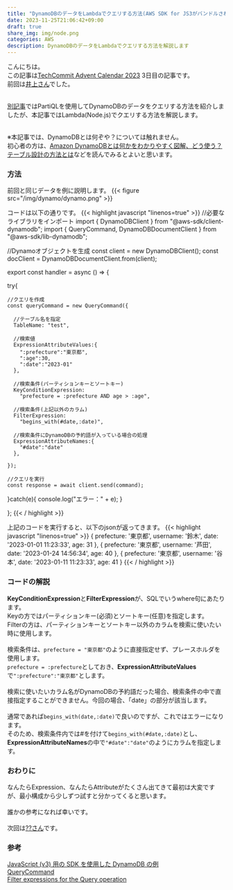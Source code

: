 ```yaml
---
title: "DynamoDBのデータをLambdaでクエリする方法(AWS SDK for JS3がバンドルされているNode.jsを使用)"
date: 2023-11-25T21:06:42+09:00
draft: true
share_img: img/node.png
categories: AWS
description: DynamoDBのデータをLambdaでクエリする方法を解説します
---
```


こんにちは。  
この記事は[TechCommit Advent Calendar 2023](https://adventar.org/calendars/8839) 3日目の記事です。  
前回は[井上さん](https://adventar.org/calendars/8839)でした。  
<br>

[別記事](https://amybunny.work/post/dynamodb/)ではPartiQLを使用してDynamoDBのデータをクエリする方法を紹介しましたが、本記事ではLambda(Node.js)でクエリする方法を解説します。  
<br>

※本記事では、DynamoDBとは何ぞや？については触れません。  
初心者の方は、[Amazon DynamoDBとは何かをわかりやすく図解、どう使う？テーブル設計の方法とは](https://www.sbbit.jp/article/cont1/95515)などを読んでみるとよいと思います。

### 方法
前回と同じデータを例に説明します。
{{< figure src="/img/dynamo/dynamo.png" >}}

コードは以下の通りです。
{{< highlight javascript "linenos=true" >}}
//必要なライブラリをインポート
import { DynamoDBClient } from "@aws-sdk/client-dynamodb";
import { QueryCommand, DynamoDBDocumentClient } from "@aws-sdk/lib-dynamodb";

//Dynamoオブジェクトを生成
const client = new DynamoDBClient();
const docClient = DynamoDBDocumentClient.from(client);

export const handler = async () => {

  try{

    //クエリを作成
    const queryCommand = new QueryCommand({

      //テーブル名を指定
      TableName: "test",
      
      //検索値
      ExpressionAttributeValues:{
        ":prefecture":"東京都",
        ":age":30,
        ":date":"2023-01"
      },

      //検索条件(パーティションキーとソートキー)
      KeyConditionExpression:
        "prefecture = :prefecture AND age > :age",
      
      //検索条件(上記以外のカラム)
      FilterExpression:
        "begins_with(#date,:date)",
      
      //検索条件にDynamoDBの予約語が入っている場合の処理
      ExpressionAttributeNames:{
        "#date":"date"
      },
      
    });

    //クエリを実行
    const response = await client.send(command);

  }catch(e){
    console.log("エラー：" + e);
  }
  
};
{{< / highlight >}}

上記のコードを実行すると、以下のjsonが返ってきます。
{{< highlight javascript "linenos=true" >}}
    {
      prefecture: '東京都',
      username: '鈴木',
      date: '2023-01-01 11:23:33',
      age: 31
    },
    {
      prefecture: '東京都',
      username: '芦田',
      date: '2023-01-24 14:56:34',
      age: 40
    },
    {
      prefecture: '東京都',
      username: '谷本',
      date: '2023-01-11 11:23:33',
      age: 41
    }
{{< / highlight >}}

### コードの解説

**KeyConditionExpression**と**FilterExpression**が、SQLでいうwhere句にあたります。  
Keyの方ではパーティションキー(必須)とソートキー(任意)を指定します。   
Filterの方は、パーティションキーとソートキー以外のカラムを検索に使いたい時に使用します。  
<br>
検索条件は、```prefecture = "東京都"```のように直接指定せず、プレースホルダを使用します。  
```prefecture = :prefecture```としておき、**ExpressionAttributeValues**で```":prefecture":"東京都"```とします。  
<br>
検索に使いたいカラム名がDynamoDBの予約語だった場合、検索条件の中で直接指定することができません。今回の場合、「date」の部分が該当します。  
<br>
通常であれば```begins_with(date,:date)```で良いのですが、これではエラーになります。  
そのため、検索条件内では#を付けて```begins_with(#date,:date)```とし、  
**ExpressionAttributeNames**の中で```"#date":"date"```のようにカラムを指定します。  

### おわりに
なんたらExpression、なんたらAttributeがたくさん出てきて最初は大変ですが、最小構成から少しずつ試すと分かってくると思います。  
<br>
誰かの参考になれば幸いです。  
<br>
次回は[??さん](https://adventar.org/calendars/8839)です。

### 参考
[JavaScript (v3) 用の SDK を使用した DynamoDB の例](https://docs.aws.amazon.com/ja_jp/sdk-for-javascript/v3/developer-guide/javascript_dynamodb_code_examples.html)  
[QueryCommand](https://docs.aws.amazon.com/AWSJavaScriptSDK/v3/latest/client/dynamodb/command/QueryCommand/)  
[Filter expressions for the Query operation](https://docs.aws.amazon.com/amazondynamodb/latest/developerguide/Query.FilterExpression.html)